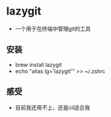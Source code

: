 # lazygit
- 一个用于在终端中管理git的工具

## 安装
- brew install lazygit
- echo "alias lg='lazygit'" >> ~/.zshrc

## 感受
- 目前我还用不上，还是cil适合我